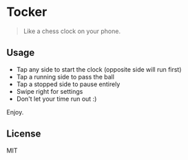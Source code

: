 # Tocker

> Like a chess clock on your phone.


## Usage

- Tap any side to start the clock (opposite side will run first)
- Tap a running side to pass the ball
- Tap a stopped side to pause entirely
- Swipe right for settings
- Don't let your time run out :)

Enjoy.


## License

MIT
